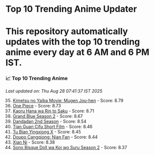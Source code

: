 # Top 10 Trending Anime Updater
# This repository automatically updates with the top 10 trending anime every day at 6 AM and 6 PM IST.

<!-- ANIME_LIST_START -->
### 📈 Top 10 Trending Anime

*Last updated on: Thu Aug 28 07:41:37 IST 2025*

35. [Kimetsu no Yaiba Movie: Mugen Jou-hen](https://myanimelist.net/anime/59192) - Score: 8.79
52. [One Piece](https://myanimelist.net/anime/21) - Score: 8.73
59. [Kaoru Hana wa Rin to Saku](https://myanimelist.net/anime/59845) - Score: 8.71
72. [Grand Blue Season 2](https://myanimelist.net/anime/59986) - Score: 8.67
131. [Dandadan 2nd Season](https://myanimelist.net/anime/60543) - Score: 8.54
167. [Tian Guan Cifu Short Film](https://myanimelist.net/anime/60988) - Score: 8.46
178. [Tu Bian Yingxiong X](https://myanimelist.net/anime/53447) - Score: 8.45
182. [Doupo Cangqiong: Nian Fan](https://myanimelist.net/anime/51039) - Score: 8.44
224. [Xian Ni](https://myanimelist.net/anime/55809) - Score: 8.38
226. [Sono Bisque Doll wa Koi wo Suru Season 2](https://myanimelist.net/anime/53065) - Score: 8.37

<!-- ANIME_LIST_END -->
